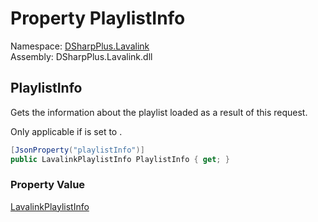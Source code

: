 # Property PlaylistInfo

Namespace: [DSharpPlus.Lavalink](DSharpPlus.Lavalink.md)  
Assembly: DSharpPlus.Lavalink.dll

## <a id="DSharpPlus_Lavalink_LavalinkLoadResult_PlaylistInfo"></a>PlaylistInfo

<p>Gets the information about the playlist loaded as a result of this request.</p>
<p>Only applicable if <xref href="DSharpPlus.Lavalink.LavalinkLoadResult.LoadResultType" data-throw-if-not-resolved="false"></xref> is set to <xref href="DSharpPlus.Lavalink.LavalinkLoadResultType.PlaylistLoaded" data-throw-if-not-resolved="false"></xref>.</p>

```csharp
[JsonProperty("playlistInfo")]
public LavalinkPlaylistInfo PlaylistInfo { get; }
```

### Property Value

[LavalinkPlaylistInfo](DSharpPlus.Lavalink.LavalinkPlaylistInfo.md)

